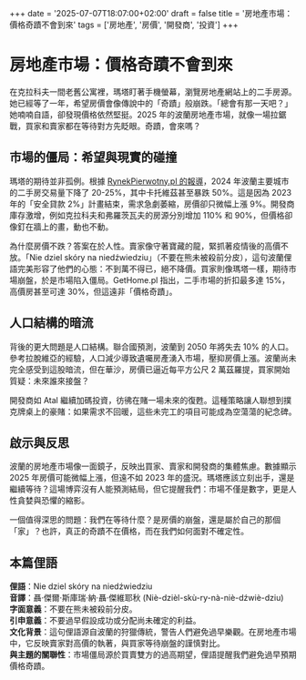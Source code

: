 +++
date = '2025-07-07T18:07:00+02:00'
draft = false
title = '房地產市場：價格奇蹟不會到來'
tags = ['房地產', '房價', '開發商', '投資']
+++

# 房地產市場：價格奇蹟不會到來

在克拉科夫一間老舊公寓裡，瑪塔盯著手機螢幕，瀏覽房地產網站上的二手房源。她已經等了一年，希望房價會像傳說中的「奇蹟」般崩跌。「總會有那一天吧？」她喃喃自語，卻發現價格依然堅挺。2025 年的波蘭房地產市場，就像一場拉鋸戰，買家和賣家都在等待對方先眨眼。奇蹟，會來嗎？

## 市場的僵局：希望與現實的碰撞

瑪塔的期待並非孤例。根據 [RynekPierwotny.pl 的報導](https://www.google.com/url?sa=E&q=https://www.rp.pl/nieruchomosci/art42666111-rynek-wtorny-nie-ma-co-czekac-na-cenowy-cud)，2024 年波蘭主要城市的二手房交易量下降了 20-25%，其中卡托維茲甚至暴跌 50%。這是因為 2023 年的「安全貸款 2%」計畫結束，需求急劇萎縮，房價卻只微幅上漲 9%。開發商庫存激增，例如克拉科夫和弗羅茨瓦夫的房源分別增加 110% 和 90%，但價格卻像釘在牆上的畫，動也不動。

為什麼房價不跌？答案在於人性。賣家像守著寶藏的龍，緊抓著疫情後的高價不放。「Nie dziel skóry na niedźwiedziu」（不要在熊未被殺前分皮），這句波蘭俚語完美形容了他們的心態：不到萬不得已，絕不降價。買家則像瑪塔一樣，期待市場崩盤，於是市場陷入僵局。GetHome.pl 指出，二手市場的折扣最多達 15%，高價房甚至可達 30%，但這遠非「價格奇蹟」。

## 人口結構的暗流

背後的更大問題是人口結構。聯合國預測，波蘭到 2050 年將失去 10% 的人口。參考拉脫維亞的經驗，人口減少導致遺囑房產湧入市場，壓抑房價上漲。波蘭尚未完全感受到這股暗流，但在華沙，房價已逼近每平方公尺 2 萬茲羅提，買家開始質疑：未來誰來接盤？

開發商如 Atal 繼續加碼投資，彷彿在賭一場未來的復甦。這種策略讓人聯想到撲克牌桌上的豪賭：如果需求不回暖，這些未完工的項目可能成為空蕩蕩的紀念碑。

## 啟示與反思

波蘭的房地產市場像一面鏡子，反映出買家、賣家和開發商的集體焦慮。數據顯示 2025 年房價可能微幅上漲，但遠不如 2023 年的盛況。瑪塔應該立刻出手，還是繼續等待？這場博弈沒有人能預測結局，但它提醒我們：市場不僅是數字，更是人性貪婪與恐懼的縮影。

一個值得深思的問題：我們在等待什麼？是房價的崩盤，還是屬於自己的那個「家」？也許，真正的奇蹟不在價格，而在我們如何面對不確定性。

## 本篇俚語

**俚語**：Nie dziel skóry na niedźwiedziu  
**音譯**：聶·傑爾·斯庫瑞·納·聶·傑維耶秋 (Niè-dzièl-skù-ry-nà-niè-dźwiè-dziu)  
**字面意義**：不要在熊未被殺前分皮。  
**引申意義**：不要過早假設成功或分配尚未確定的利益。  
**文化背景**：這句俚語源自波蘭的狩獵傳統，警告人們避免過早樂觀。在房地產市場中，它反映賣家對高價的執著，與買家等待崩盤的謹慎對比。  
**與主題的關聯性**：市場僵局源於買賣雙方的過高期望，俚語提醒我們避免過早預期價格奇蹟。